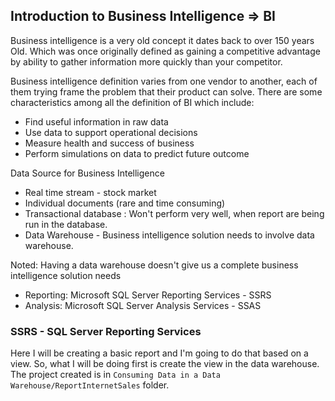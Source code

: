 ## Introduction to Business Intelligence => BI
Business intelligence is a very old concept it dates back to over 150 years Old. Which was once originally defined as gaining a competitive advantage by ability to gather information more quickly than your competitor.

Business intelligence definition varies from one vendor to another, each of them trying frame the problem that their product can solve. There are some characteristics among all the definition of BI which include:
-   Find useful information in raw data
-   Use data to support operational decisions
-   Measure health and success of business
-   Perform simulations on data to predict future outcome

Data Source for Business Intelligence
-   Real time stream - stock market
-   Individual documents (rare and time consuming)
-   Transactional database : Won't perform very well, when report are being run in the database.
-   Data Warehouse - Business intelligence solution needs to involve data warehouse.

Noted: Having a data warehouse doesn't give us a complete business intelligence solution needs 

-   Reporting: Microsoft SQL Server Reporting Services - SSRS
-   Analysis: Microsoft SQL Server Analysis Services - SSAS

### SSRS - SQL Server Reporting Services
Here I will be creating a basic report and I'm going to do that based on a view. So, what I will be doing first is create the view in the data warehouse. The project created is in `Consuming Data in a Data Warehouse/ReportInternetSales` folder.
